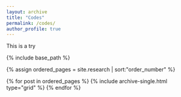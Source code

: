 ```yaml
---
layout: archive
title: "Codes"
permalink: /codes/
author_profile: true
---
```


This is a try

<nbsp>

{% include base_path %}

{% assign ordered_pages = site.research | sort:"order_number" %}

{% for post in ordered_pages %}
  {% include archive-single.html type="grid" %}
{% endfor %}
